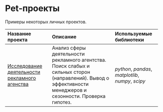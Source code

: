 # Pet-проекты
Примеры некоторых личных проектов.


| Название проекта | Описание | Используемые библиотеки | 
| :---------------------- | :---------------------- | :---------------------- |
| [Исследование деятельности рекламного агенства](advertising) |Анализ сферы деятельности рекламного агентства. Поиск слабых и сильных сторон (направлений). Вывод о эффективности менеджеров и сезонности. Проверка гипотез.| *python*, *pandas*, *matplotlib*, *numpy*, *scipy* |
